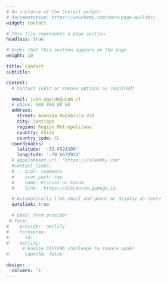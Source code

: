 ```yaml
---
# An instance of the Contact widget.
# Documentation: https://wowchemy.com/docs/page-builder/
widget: contact

# This file represents a page section.
headless: true

# Order that this section appears on the page.
weight: 10

title: Contact
subtitle:

content:
  # Contact (edit or remove options as required)

  email: juan.ugalde@unab.cl
  # phone: 888 888 88 88
  address:
    street: Avenida República 330
    city: Santiago
    region: Region Metropolitana
    country: Chile
    country_code: CL
  coordinates:
    latitude: '-33.4524106'
    longitude: '-70.6672932'
  # appointment_url: 'https://calendly.com'
  #contact_links:
  #  - icon: comments
  #    icon_pack: fas
  #    name: Discuss on Forum
  #    link: 'https://discourse.gohugo.io'

  # Automatically link email and phone or display as text?
  autolink: true

  # Email form provider
 # form:
#    provider: netlify
#    formspree:
#      id:
#    netlify:
      # Enable CAPTCHA challenge to reduce spam?
#      captcha: false

design:
  columns: '1'
---
```


